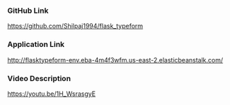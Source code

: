 ### GitHub Link

https://github.com/Shilpaj1994/flask_typeform



### Application Link

http://flasktypeform-env.eba-4m4f3wfm.us-east-2.elasticbeanstalk.com/



### Video Description

https://youtu.be/1H_WsrasgyE